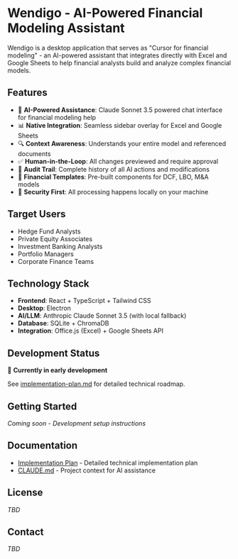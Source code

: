 # Wendigo - AI-Powered Financial Modeling Assistant

Wendigo is a desktop application that serves as "Cursor for financial modeling" - an AI-powered assistant that integrates directly with Excel and Google Sheets to help financial analysts build and analyze complex financial models.

## Features

- 🤖 **AI-Powered Assistance**: Claude Sonnet 3.5 powered chat interface for financial modeling help
- 📊 **Native Integration**: Seamless sidebar overlay for Excel and Google Sheets
- 🔍 **Context Awareness**: Understands your entire model and referenced documents
- ✅ **Human-in-the-Loop**: All changes previewed and require approval
- 📝 **Audit Trail**: Complete history of all AI actions and modifications
- 🏦 **Financial Templates**: Pre-built components for DCF, LBO, M&A models
- 🔐 **Security First**: All processing happens locally on your machine

## Target Users

- Hedge Fund Analysts
- Private Equity Associates
- Investment Banking Analysts
- Portfolio Managers
- Corporate Finance Teams

## Technology Stack

- **Frontend**: React + TypeScript + Tailwind CSS
- **Desktop**: Electron
- **AI/LLM**: Anthropic Claude Sonnet 3.5 (with local fallback)
- **Database**: SQLite + ChromaDB
- **Integration**: Office.js (Excel) + Google Sheets API

## Development Status

🚧 **Currently in early development**

See [implementation-plan.md](implementation-plan.md) for detailed technical roadmap.

## Getting Started

*Coming soon - Development setup instructions*

## Documentation

- [Implementation Plan](implementation-plan.md) - Detailed technical implementation plan
- [CLAUDE.md](CLAUDE.md) - Project context for AI assistance

## License

*TBD*

## Contact

*TBD*